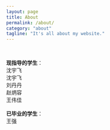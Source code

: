 ```yaml
---
layout: page
title: About
permalink: /about/
category: "about"
tagline: "It's all about my website."
---
```

<!--
<div class="intro"><br>
  <p>
 Hello there! :) <BR><br>
 Wenxia Meng here, I'm a first year Master student at UCAS, Beijing. Please do not hesitate to contact me should you have any questions. 
 <br>My e-mail address is <a href="mailto:mengwenxia16@mails.ucas.ac.cn">mengwenxia16@mails.ucas.ac.cn</a>
 <br>
 <br>Thanks to the Gravity theme developed by Hemang! <br>
 </p>
</div>
<br><br>-->
<div class="intro"><br>
<p>
<B>现指导的学生</B>：<br>
沈宇飞<br>
沈宇飞<br>
刘丹丹<br>
赵炳容<br>
王伟佳<br>

<br>
<B>已毕业的学生</B>：<br>
王强<br>
</p>
</div>

